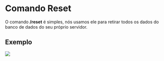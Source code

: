 # Comando Reset

O comando **/reset** é simples, nós usamos ele para retirar todos os dados do banco de dados do seu próprio servidor.

## Exemplo

<img
  src="https://i.imgur.com/onWnh90.png"
  className="mx-auto"
/>